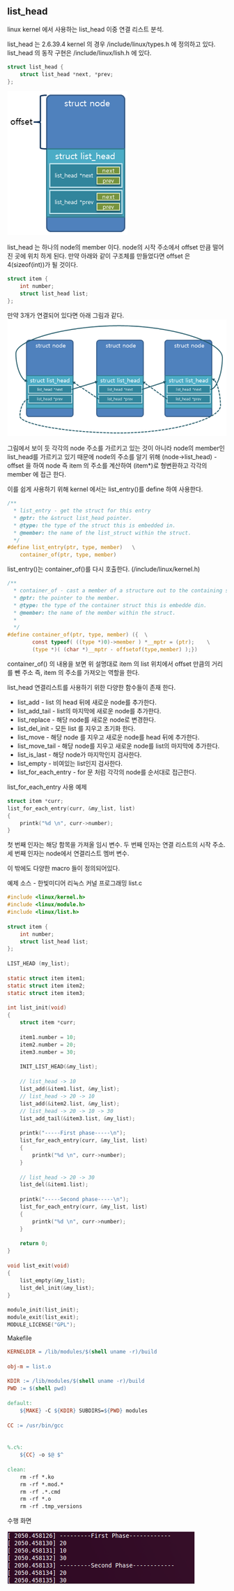 list_head
----
linux kernel 에서 사용하는 list_head 이중 연결 리스트 분석.

list_head 는 2.6.39.4 kernel 의 경우 /include/linux/types.h 에 정의하고 있다. 
list_head 의 동작 구현은 /include/linux/lish.h 에 있다. 

```c
struct list_head {
	struct list_head *next, *prev;
};
```
![](./image/LIST_HEAD_1.png)

list_head 는 하나의 node의 member 이다. 
node의 시작 주소에서 offset 만큼 떨어진 곳에 위치 하게 된다. 
만약 아래와 같이 구조체를 만들었다면 offset 은 4(sizeof(int))가 될 것이다.
```c
struct item {
	int number;
	struct list_head list;
};
```

만약 3개가 연결되어 있다면 아래 그림과 같다.
![](./image/LIST_HEAD_2.png)

그림에서 보이 듯 각각의 node 주소를 가르키고 있는 것이 아니라 node의 member인 list_head를 가르키고 있기 때문에 node의 주소를 알기 위해 (node->list_head) - offset 을 하여 node 즉 item 의 주소를 계산하여 (item*)로 형변환하고 각각의 member 에 접근 한다.

이를 쉽게 사용하기 위해 kernel 에서는 list_entry()를 define 하여 사용한다.
```c
/**
  * list_entry - get the struct for this entry
  * @ptr: the &struct list_head pointer.
  * @type: the type of the struct this is embedded in.
  * @member: the name of the list_struct within the struct.
  */
#define list_entry(ptr, type, member)	\
	container_of(ptr, type, member)
```

list_entry()는 container_of()를 다시 호출한다. (/include/linux/kernel.h)

```c
/**
  * container_of - cast a member of a structure out to the containing structure
  * @ptr: the pointer to the member.
  * @type: the type of the container struct this is embedde din.
  * @member: the name of the member within the struct.
  *
  */
#define container_of(ptr, type, member)	({	\
		const typeof( ((type *)0)->member ) *__mptr = (ptr);	\
		(type *)( (char *)__mptr - offsetof(type,member) );})
```
container_of() 의 내용을 보면 위 설명대로 item 의 list 위치에서 offset 만큼의 거리를 뺀 주소 즉, item 의 주소를 가져오는 역할을 한다. 

list_head 연결리스트를 사용하기 위한 다양한 함수들이 존재 한다.

* list_add - list 의 head 뒤에 새로운 node를 추가한다.
* list_add_tail - list의 마지막에 새로운 node를 추가한다.
* list_replace - 해당 node를 새로운 node로 변경한다.
* list_del_init - 모든 list 를 지우고 초기화 한다.
* list_move - 해당 node 를 지우고 새로운 node를 head 뒤에 추가한다.
* list_move_tail - 해당 node를 지우고 새로운 node를 list의 마지막에 추가한다.
* list_is_last - 해당 node가 마지막인지 검사한다.
* list_empty - 비여있는 list인지 검사한다.
* list_for_each_entry - for 문 처럼 각각의 node를 순서대로 접근한다. 

list_for_each_entry 사용 예제
```c
struct item *curr;
list_for_each_entry(curr, &my_list, list)
{
	printk("%d \n", curr->number);
}
````

첫 번째 인자는 해당 함목을 가져올 임시 변수.
두 번째 인자는 연결 리스트의 시작 주소.
세 번째 인자는 node에서 연결리스트 멤버 변수.

이 밖에도 다양한 macro 들이 정의되어있다.

예제 소스 - 한빛미디어 리눅스 커널 프로그래밍
list.c
```c
#include <linux/kernel.h>
#include <linux/module.h>
#include <linux/list.h>

struct item	{
	int number;
	struct list_head list;
};

LIST_HEAD (my_list);

static struct item item1;
static struct item item2;
static struct item item3;

int list_init(void)
{
	struct item *curr;

	item1.number = 10;
	item2.number = 20;
	item3.number = 30;

	INIT_LIST_HEAD(&my_list);

	// list_head -> 10
	list_add(&item1.list, &my_list);
	// list_head -> 20 -> 10
	list_add(&item2.list, &my_list);
	// list_head -> 20 -> 10 -> 30
	list_add_tail(&item3.list, &my_list);

	printk("-----First phase-----\n");
	list_for_each_entry(curr, &my_list, list)
	{
		printk("%d \n", curr->number);
	}

	// list_head -> 20 -> 30
	list_del(&item1.list);

	printk("-----Second phase-----\n");
	list_for_each_entry(curr, &my_list, list)
	{
		printk("%d \n", curr->number);
	}

	return 0;
}

void list_exit(void)
{
	list_empty(&my_list);
	list_del_init(&my_list);
}

module_init(list_init);
module_exit(list_exit);
MODULE_LICENSE("GPL");
```

Makefile
```makefile
KERNELDIR = /lib/modules/$(shell uname -r)/build

obj-m = list.o

KDIR := /lib/modules/$(shell uname -r)/build
PWD := $(shell pwd)

default:
	${MAKE} -C ${KDIR} SUBDIRS=${PWD} modules

CC := /usr/bin/gcc


%.c%:
	${CC} -o $@ $^

clean:
	rm -rf *.ko
	rm -rf *.mod.*
	rm -rf .*.cmd
	rm -rf *.o
	rm -rf .tmp_versions
```

수행 화면

![](./image/LIST_HEAD_3.png)

